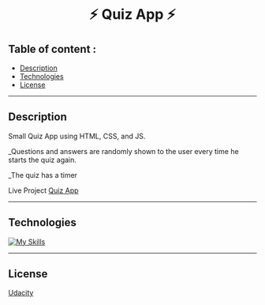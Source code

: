 <h1 align="center">⚡ Quiz App ⚡</h1>

## Table of content : 

*  [Description](#description)
*  [Technologies](#technologies)
*  [License](#license)

<hr>

## Description
Small Quiz App using HTML, CSS, and JS.

_Questions and answers are randomly shown to
 the user every time he starts the quiz again.

_The quiz has a timer

Live Project 
<a href="https://ahmed-abohmaid.github.io/Quiz-App/index.html" alt="Quiz App">Quiz App</a>

<hr>

## Technologies 

[![My Skills](https://skillicons.dev/icons?i=css,html,js,&perline=10)](https://skillicons.dev)

<hr>

## License 
[Udacity](http://udacity.com)
